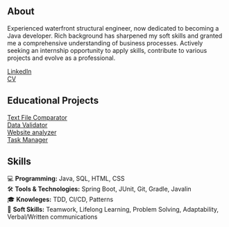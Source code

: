 ## About
Experienced waterfront structural engineer, now dedicated to becoming a Java developer. Rich background has sharpened my soft skills and granted me a comprehensive understanding of business processes. Actively seeking an internship opportunity to apply skills, contribute to various projects and evolve as a professional.
 
[LinkedIn](https://www.linkedin.com/in/konstantin-serebrianskii/)  
[CV](https://github.com/SerKonstantin/SerKonstantin/blob/main/Konstantin%20Serebrianskii%20CV.pdf)  

## Educational Projects
[Text File Comparator](https://github.com/SerKonstantin/java-project-71)  
[Data Validator](https://github.com/SerKonstantin/java-project-78)  
[Website analyzer](https://github.com/SerKonstantin/java-project-72)  
[Task Manager](https://github.com/SerKonstantin/java-project-99)

## Skills 
💻 **Programming:** Java, SQL, HTML, CSS  
🛠️ **Tools & Technologies:** Spring Boot, JUnit, Git, Gradle, Javalin  
🎓 **Knowleges:** TDD, CI/CD, Patterns  
🤝 **Soft Skills:** Teamwork, Lifelong Learning, Problem Solving, Adaptability, Verbal/Written communications  
